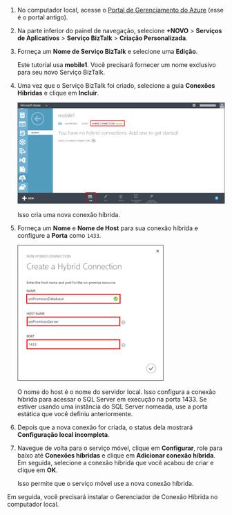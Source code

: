 
1. No computador local, acesse o [Portal de Gerenciamento do Azure](http://manager.windowsazure.com) (esse é o portal antigo).
2. Na parte inferior do painel de navegação, selecione **+NOVO** > **Serviços de Aplicativos** > **Serviço BizTalk** > **Criação Personalizada**.
3. Forneça um **Nome de Serviço BizTalk** e selecione uma **Edição**.
   
    Este tutorial usa **mobile1**. Você precisará fornecer um nome exclusivo para seu novo Serviço BizTalk.
4. Uma vez que o Serviço BizTalk foi criado, selecione a guia **Conexões Híbridas** e clique em **Incluir**.
   
    ![Incluir Conexão Híbrida](./media/hybrid-connections-create-new/3.png)
   
    Isso cria uma nova conexão híbrida.
5. Forneça um **Nome** e **Nome de Host** para sua conexão híbrida e configure a **Porta** como `1433`.
   
    ![Configurar a Conexão Híbrida](./media/hybrid-connections-create-new/4.png)
   
    O nome do host é o nome do servidor local. Isso configura a conexão híbrida para acessar o SQL Server em execução na porta 1433. Se estiver usando uma instância do SQL Server nomeada, use a porta estática que você definiu anteriormente.
6. Depois que a nova conexão for criada, o status dela mostrará **Configuração local incompleta**.
7. Navegue de volta para o serviço móvel, clique em **Configurar**, role para baixo até **Conexões híbridas** e clique em **Adicionar conexão híbrida**. Em seguida, selecione a conexão híbrida que você acabou de criar e clique em **OK**.
   
    Isso permite que o serviço móvel use a nova conexão híbrida.

Em seguida, você precisará instalar o Gerenciador de Conexão Híbrida no computador local.

<!---HONumber=Oct15_HO3-->
